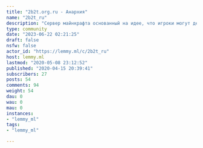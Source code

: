 ```yaml
---
title: "2b2t.org.ru - Анархия" 
name: "2b2t_ru"
description: "Сервер майнкрафта основанный на идее, что игроки могут делать практически все что угодно. Мир никогда не сбрасывается, PVP, отсутствие любых правил. Вас не могут забанить ни по какой причине. Полная анархия. Отсутствие доната и ванильный майнкрафт"
type: community
date: "2023-06-22 02:21:25"
draft: false
nsfw: false
actor_id: "https://lemmy.ml/c/2b2t_ru"
host: lemmy.ml
lastmod: "2020-05-08 23:12:52"
published: "2020-04-15 20:39:41"
subscribers: 27
posts: 54
comments: 94
weight: 54
dau: 0
wau: 0
mau: 0
instances:
- "lemmy_ml"
tags: 
- "lemmy_ml"

---
```

